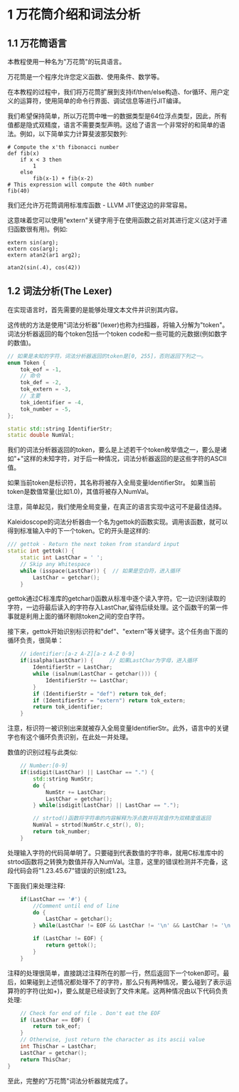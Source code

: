# 1 万花筒介绍和词法分析
## 1.1 万花筒语言
本教程使用一种名为"万花筒"的玩具语言。

万花筒是一个程序允许您定义函数、使用条件、数学等。

在本教程的过程中，我们将万花筒扩展到支持if/then/else构造、for循环、用户定义的运算符，使用简单的命令行界面、调试信息等进行JIT编译。

我们希望保持简单，所以万花筒中唯一的数据类型是64位浮点类型，因此，所有值都是隐式双精度，语言不需要类型声明。这给了语言一个非常好的和简单的语法。例如，以下简单实力计算斐波那契数列:
```
# Compute the x'th fibonacci number
def fib(x)
    if x < 3 then
        1
    else
        fib(x-1) + fib(x-2)
# This expression will compute the 40th number
fib(40)
```

我们还允许万花筒调用标准库函数 - LLVM JIT使这边的非常容易。

这意味着您可以使用"extern"关键字用于在使用函数之前对其进行定义(这对于递归函数很有用)。例如:
```
extern sin(arg);
extern cos(arg);
extern atan2(ar1 arg2);

atan2(sin(.4), cos(42))
```

## 1.2 词法分析(The Lexer)
在实现语言时，首先需要的是能够处理文本文件并识别其内容。

这传统的方法是使用"词法分析器"(lexer)也称为扫描器，将输入分解为"token"。词法分析器返回的每个token包括一个token code和一些可能的元数据(例如数字的数值)。

```c++
// 如果是未知的字符，词法分析器返回的token是[0, 255]，否则返回下列之一。
enum Token {
    tok_eof = -1,
    // 命令
    tok_def = -2,
    tok_extern = -3,
    // 主要
    tok_identifier = -4, 
    tok_number = -5,
};

static std::string IdentifierStr;
static double NumVal;
```

我们的词法分析器返回的token，要么是上述若干个token枚举值之一，要么是诸如"+"这样的未知字符，对于后一种情况，词法分析器返回的是这些字符的ASCII值。

如果当前token是标识符，其名称将被存入全局变量IdentifierStr。
如果当前token是数值常量(比如1.0)，其值将被存入NumVal。

注意，简单起见，我们使用全局变量，在真正的语言实现中这可不是最佳选择。

Kaleidoscope的词法分析器由一个名为gettok的函数实现。调用该函数，就可以得到标准输入中的下一个token。它的开头是这样的:
```c++
/// gettok - Return the next token from standard input
static int gettok() {
    static int LastChar = ' ';
    // Skip any Whitespace
    while (isspace(LastChar)) {  // 如果是空白符，进入循环
        LastChar = getchar();
    }
```
gettok通过C标准库的getchar()函数从标准中逐个读入字符。它一边识别读取的字符，一边将最后读入的字符存入LastChar,留待后续处理。这个函数干的第一件事就是利用上面的循环剔除token之间的空白字符。

接下来，gettok开始识别标识符和"def"、"extern"等关键字。这个任务由下面的循环负责，很简单：
```c++
    // identifier:[a-z A-Z][a-z A-Z 0-9]
    if(isalpha(LastChar)) {     // 如果LastChar为字母，进入循环
        IdentifierStr = LastChar;
        while (isalnum(LastChar = getchar())) {
            IdentifierStr += LastChar;
        }   
        if (IdentifierStr = "def") return tok_def;
        if (IdentifierStr = "extern") return tok_extern;
        return tok_identifier;
    }
```
注意，标识符一被识别出来就被存入全局变量IdentifierStr。此外，语言中的关键字也有这个循环负责识别，在此处一并处理。

数值的识别过程与此类似:
```c++
    // Number:[0-9]
    if(isdigit(LastChar) || LastChar == ".") {
        std::string NumStr;
        do {
            NumStr += LastChar;
            LastChar = getchar();
        } while(isdigit(LastChar) || LastChar == ".");

        // strtod()函数将字符串的内容解释为浮点数并将其值作为双精度值返回
        NumVal = strtod(NumStr.c_str(), 0);
        return tok_number;
    }
```
处理输入字符的代码简单明了。只要碰到代表数值的字符串，就用C标准库中的strtod函数将之转换为数值并存入NumVal。注意，这里的错误检测并不完备，这段代码会将"1.23.45.67"错误的识别成1.23。

下面我们来处理注释:
```c++
    if(LastChar == '#') {
        //Comment until end of line
        do {
            LastChar = getchar();
        } while(LastChar != EOF && LastChar != '\n' && LastChar != '\n');

        if (LastChar != EOF) {
            return gettok();
        }
    }
```
注释的处理很简单，直接跳过注释所在的那一行，然后返回下一个token即可。最后，如果碰到上述情况都处理不了的字符，那么只有两种情况，要么碰到了表示运算符的字符(比如+)，要么就是已经读到了文件末尾。这两种情况由以下代码负责处理:
```c++
    // Check for end of file . Don't eat the EOF
    if (LastChar == EOF) {
        return tok_eof;
    }
    // Otherwise, just return the character as its ascii value
    int ThisChar = LastChar;
    LastChar = getchar();
    return ThisChar;
}
```
至此，完整的"万花筒"词法分析器就完成了。